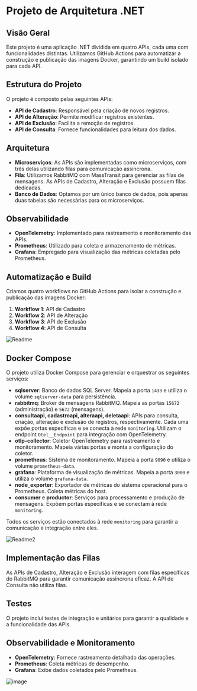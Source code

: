 # Projeto de Arquitetura .NET

## Visão Geral

Este projeto é uma aplicação .NET dividida em quatro APIs, cada uma com funcionalidades distintas. Utilizamos GitHub Actions para automatizar a construção e publicação das imagens Docker, garantindo um build isolado para cada API.

## Estrutura do Projeto

O projeto é composto pelas seguintes APIs:

- **API de Cadastro**: Responsável pela criação de novos registros.
- **API de Alteração**: Permite modificar registros existentes.
- **API de Exclusão**: Facilita a remoção de registros.
- **API de Consulta**: Fornece funcionalidades para leitura dos dados.

## Arquitetura

- **Microserviços**: As APIs são implementadas como microserviços, com três delas utilizando filas para comunicação assíncrona.
- **Fila**: Utilizamos RabbitMQ com MassTransit para gerenciar as filas de mensagens. As APIs de Cadastro, Alteração e Exclusão possuem filas dedicadas.
- **Banco de Dados**: Optamos por um único banco de dados, pois apenas duas tabelas são necessárias para os microserviços.

## Observabilidade

- **OpenTelemetry**: Implementado para rastreamento e monitoramento das APIs.
- **Prometheus**: Utilizado para coleta e armazenamento de métricas.
- **Grafana**: Empregado para visualização das métricas coletadas pelo Prometheus.

## Automatização e Build

Criamos quatro workflows no GitHub Actions para isolar a construção e publicação das imagens Docker:

1. **Workflow 1**: API de Cadastro
2. **Workflow 2**: API de Alteração
3. **Workflow 3**: API de Exclusão
4. **Workflow 4**: API de Consulta

![Readme](https://github.com/user-attachments/assets/81a5fe5f-cf0b-497c-abfb-82b7c78737a4)


## Docker Compose

O projeto utiliza Docker Compose para gerenciar e orquestrar os seguintes serviços:

- **sqlserver**: Banco de dados SQL Server. Mapeia a porta `1433` e utiliza o volume `sqlserver-data` para persistência.
- **rabbitmq**: Broker de mensagens RabbitMQ. Mapeia as portas `15672` (administração) e `5672` (mensagens).
- **consultaapi, cadastroapi, alteraapi, deletaapi**: APIs para consulta, criação, alteração e exclusão de registros, respectivamente. Cada uma expõe portas específicas e se conecta à rede `monitoring`. Utilizam o endpoint `Otel__Endpoint` para integração com OpenTelemetry.
- **otlp-collector**: Coletor OpenTelemetry para rastreamento e monitoramento. Mapeia várias portas e monta a configuração do coletor.
- **prometheus**: Sistema de monitoramento. Mapeia a porta `9090` e utiliza o volume `prometheus-data`.
- **grafana**: Plataforma de visualização de métricas. Mapeia a porta `3000` e utiliza o volume `grafana-data`.
- **node_exporter**: Exportador de métricas do sistema operacional para o Prometheus. Coleta métricas do host.
- **consumer** e **productor**: Serviços para processamento e produção de mensagens. Expõem portas específicas e se conectam à rede `monitoring`.

Todos os serviços estão conectados à rede `monitoring` para garantir a comunicação e integração entre eles.

![Readme2](https://github.com/user-attachments/assets/32b00384-b456-4a67-b097-2c0164d68e7c)


## Implementação das Filas

As APIs de Cadastro, Alteração e Exclusão interagem com filas específicas do RabbitMQ para garantir comunicação assíncrona eficaz. A API de Consulta não utiliza filas.

## Testes

O projeto inclui testes de integração e unitários para garantir a qualidade e a funcionalidade das APIs.

## Observabilidade e Monitoramento

- **OpenTelemetry**: Fornece rastreamento detalhado das operações.
- **Prometheus**: Coleta métricas de desempenho.
- **Grafana**: Exibe dados coletados pelo Prometheus.

![image](https://github.com/user-attachments/assets/66c7f4f2-9a8c-47a8-b0e5-80e4b2748b71)

